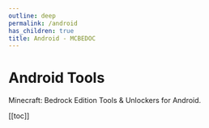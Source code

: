 ```yaml
---
outline: deep
permalink: /android
has_children: true
title: Android - MCBEDOC
---
```


# Android Tools

Minecraft: Bedrock Edition Tools & Unlockers for Android.

[[toc]]
